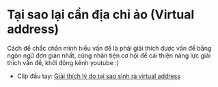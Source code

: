 # Tại sao lại cần địa chỉ ảo (Virtual address)
Cách để chắc chắn mình hiểu vấn đề là phải giải thích được vấn
để bằng ngôn ngữ đơn giản nhất, cũng nhân tiện cơ hội để cải thiện
năng lực giải thích vấn đề, khởi động kênh youtube :)
- Clip đầu tay: [Giải thích lý do tại sao sinh ra virtual address](https://www.youtube.com/watch?v=AQUKmEAozeU)